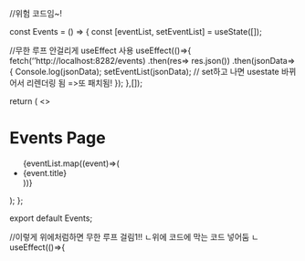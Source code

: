 //위험 코드임~!

const Events = () => {
const [eventList, setEventList] = useState([]);

//무한 루프 안걸리게 useEffect 사용
useEffect(()=>{
fetch(‘’http://localhost:8282/events)
.then(res=> res.json())
.then(jsonData=>{
Console.log(jsonData);
setEventList(jsonData); // set하고 나면 usestate 바뀌어서 리렌더링 됨 =>또 패치됨!
});
},[]);

return (
<>
<h1>Events Page</h1>
<ul>
{eventList.map((event)=>(
<li key={event.id}>{event.title}</li>
))}
</ul>
</>
);
};

export default Events;

//이렇게 위에처럼하면 무한 루프 걸림1!!
ㄴ위에 코드에 막는 코드 넣어둠
ㄴ useEffect(()=>{